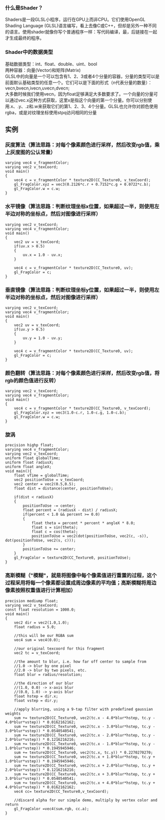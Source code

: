 ### 什么是Shader？

Shaders是一段GLSL小程序，运行在GPU上而非CPU。它们使用OpenGL Shading Language (GLSL)语言编写，看上去像C或C++，但却是另外一种不同的语言。使用shader就像你写个普通程序一样：写代码编译，最，后链接在一起才生成最终的程序。


### Shader中的数据类型

基础数据类型：int、float、double、uint、bool  
两种容器：向量(Vector)和矩阵(Matrix)  
GLSL中的向量是一个可以包含有1、2、3或者4个分量的容器，分量的类型可以是前面默认基础类型的任意一个。它们可以是下面的形式（n代表分量的数量）：vecn,bvecn,ivecn,uvecn,dvecn;  
大多数时候我们使用vecn，因为float足够满足大多数要求了。一个向量的分量可以通过vec.x这种方式获取，这里x是指这个向量的第一个分量。你可以分别使用.x、.y、.z和.w来获取它们的第1、2、3、4个分量。GLSL也允许你对颜色使用rgba，或是对纹理坐标使用stpq访问相同的分量





## 实例
### 灰度算法（算法思路：对每个像素颜色进行采样，然后改变rgb值，乘上灰度图的公认常量）
```shader
varying vec4 v_fragmentColor;
varying vec2 v_texCoord;
void main()
{    
    vec4 c = v_fragmentColor * texture2D(CC_Texture0, v_texCoord);    
    gl_FragColor.xyz = vec3(0.2126*c.r + 0.7152*c.g + 0.0722*c.b);    
    gl_FragColor.w = c.w;
}
```

### 水平镜像（算法思路：判断纹理坐标x位置，如果超过一半，则使用左半边对称的坐标点，然后对图像进行采样）
```shader
varying vec2 v_texCoord;
varying vec4 v_fragmentColor;
void main()
{
    vec2 uv = v_texCoord;
    if(uv.x > 0.5)
    {
        uv.x = 1.0 - uv.x;
    }

    vec4 c = v_fragmentColor * texture2D(CC_Texture0, uv);
    gl_FragColor = c;
}
```

### 垂直镜像（算法思路：判断纹理坐标y位置，如果超过一半，则使用左半边对称的坐标点，然后对图像进行采样）
```shader
varying vec2 v_texCoord;
varying vec4 v_fragmentColor;
void main()
{
    vec2 uv = v_texCoord;
    if(uv.y > 0.5)
    {
        uv.y = 1.0 - uv.y;
    }

    vec4 c = v_fragmentColor * texture2D(CC_Texture0, uv);
    gl_FragColor = c;
}
```

### 颜色翻转（算法思路：对每个像素颜色进行采样，然后改变rgb值，将rgb的颜色值进行反转）
```shader
varying vec2 v_texCoord;
varying vec4 v_fragmentColor;
void main()
{
    vec4 c = v_fragmentColor * texture2D(CC_Texture0, v_texCoord);
    gl_FragColor.xyz = vec3(1.0-c.r, 1.0-c.g, 1.0-c.b);
    gl_FragColor.w = c.w;
}
```

### 旋涡
```shader
precision highp float;
varying vec4 v_fragmentColor;
varying vec2 v_texCoord;
uniform float globalTime;
uniform float radiusX;
uniform float angleX;
void main(){
    float vTime = globalTime;
    vec2 positionToUse = v_texCoord;
    vec2 center = vec2(0.5,0.5);
    float dist = distance(center, positionToUse);

    if(dist < radiusX)
    {
        positionToUse -= center;
        float percent = (radiusX - dist) / radiusX;
        if(percent < 1.0 && percent >= 0.0)
        {
            float theta = percent * percent * angleX * 8.0;
            float s = sin(theta);
            float c = cos(theta);
            positionToUse = vec2(dot(positionToUse, vec2(c, -s)), dot(positionToUse, vec2(s, c)));
        }
        positionToUse += center;    
    }
    gl_FragColor = texture2D(CC_Texture0, positionToUse);
}
```

### 高斯模糊（"模糊"，就是将图像中每个像素值进行重置的过程，这个过程采用将每一个像素都设置成周边像素的平均值；高斯模糊将周边像素按照权重值进行计算相加）

```shader
precision mediump float;
varying vec2 v_texCoord;
const float resolution = 1000.0;
void main()
{
    vec2 dir = vec2(1.0,1.0);    
    float radius = 5.0;    

    //this will be our RGBA sum    
    vec4 sum = vec4(0.0);

    //our original texcoord for this fragment    
    vec2 tc = v_texCoord;

    //the amount to blur, i.e. how far off center to sample from     
    //1.0 -> blur by one pixel    
    //2.0 -> blur by two pixels, etc.    
    float blur = radius/resolution;

    //the direction of our blur    
    //(1.0, 0.0) -> x-axis blur    
    //(0.0, 1.0) -> y-axis blur    
    float hstep = dir.x;
    float vstep = dir.y;

    //apply blurring, using a 9-tap filter with predefined gaussian weights 
    sum += texture2D(CC_Texture0, vec2(tc.x - 4.0*blur*hstep, tc.y - 4.0*blur*vstep)) * 0.0162162162;
    sum += texture2D(CC_Texture0, vec2(tc.x - 3.0*blur*hstep, tc.y - 3.0*blur*vstep)) * 0.0540540541;
    sum += texture2D(CC_Texture0, vec2(tc.x - 2.0*blur*hstep, tc.y - 2.0*blur*vstep)) * 0.1216216216;
    sum += texture2D(CC_Texture0, vec2(tc.x - 1.0*blur*hstep, tc.y - 1.0*blur*vstep)) * 0.1945945946;    
    sum += texture2D(CC_Texture0, vec2(tc.x, tc.y)) * 0.2270270270;
    sum += texture2D(CC_Texture0, vec2(tc.x + 1.0*blur*hstep, tc.y + 1.0*blur*vstep)) * 0.1945945946;
    sum += texture2D(CC_Texture0, vec2(tc.x + 2.0*blur*hstep, tc.y + 2.0*blur*vstep)) * 0.1216216216;
    sum += texture2D(CC_Texture0, vec2(tc.x + 3.0*blur*hstep, tc.y + 3.0*blur*vstep)) * 0.0540540541;
    sum += texture2D(CC_Texture0, vec2(tc.x + 4.0*blur*hstep, tc.y + 4.0*blur*vstep)) * 0.0162162162;
    vec4 cc= texture2D(CC_Texture0,v_texCoord);

    //discard alpha for our simple demo, multiply by vertex color and return    
    gl_FragColor =vec4(sum.rgb, cc.a);
}
```

